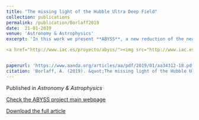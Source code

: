 ```yaml
---
title: "The missing light of the Hubble Ultra Deep Field"
collection: publications
permalink: /publication/Borlaff2019
date:  21-01-2019 
venue: 'Astronomy & Astrophysics'
excerpt: 'In this work we present **ABYSS**, a new reduction of the near-infrared observations of the Hubble Ultra Deep Field with the WFC3/IR of the Hubble Space Telescope. As a result, we successfully recover the outskirts of galaxies, increasing the depth of the HUDF by reducing the systematic biases. This new version of the HUDF recovers the light around massive galaxies to an unprecedented detail. We conclude that these methods can be highly beneficial for many future space missions, such as JWST and Euclid.'

<a href="http://www.iac.es/proyecto/abyss/"><img src="http://www.iac.es/proyecto/abyss/media/IMAGES/hudf_abyss_lite_2.png" width="500">


paperurl: 'https://www.aanda.org/articles/aa/pdf/2019/01/aa34312-18.pdf'
citation: 'Borlaff, A. (2019). &quot;The missing light of the Hubble Ultra Deep Field. &quot; <i> Astronomy & Astrophysics </i>. 1(1).'
---
```

Published in *Astronomy & Astrophysics*

[Check the ABYSS project main webpage](http://www.iac.es/proyecto/abyss/)

[Download the full article](https://arxiv.org/abs/1810.00002)
